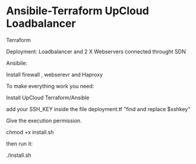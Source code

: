 # Ansibile-Terraform UpCloud Loadbalancer

Terraform 

Deployment: Loadbalancer and 2 X Webservers connected throught SDN 

Ansibile:

Install firewall , webserevr and Haproxy 

To make everything work you need:

Install UpCloud Terraform/Ansible 

add your SSH_KEY inside the file deployment.tf "find and replace $sshkey"

Give the execution permission.

chmod +x install.sh

then run it:

./install.sh

 
